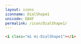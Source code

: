 ```yaml
---
layout: icons
iconname: DialShape1
unicode: EB4F
permalink: /icon/DialShape1/
---
```


``` html
<i class="mi mi-DialShape1"></i>
```
